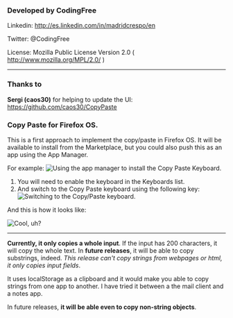### Developed by CodingFree
Linkedin: http://es.linkedin.com/in/madridcrespo/en

Twitter: @CodingFree

License: Mozilla Public License Version 2.0 ( http://www.mozilla.org/MPL/2.0/ )

***

### Thanks to
**Sergi (caos30)** for helping to update the UI: https://github.com/caos30/CopyPaste


### Copy Paste for Firefox OS.
This is a first approach to implement the copy/paste in Firefox OS. It will be available to install from the Marketplace, but you could also push this as an app using the App Manager.

For example:
![Using the app manager to install the Copy Paste Keyboard.](http://i.imgur.com/VPo913M.png)

1. You will need to enable the keyboard in the Keyboards list. 
2. And switch to the Copy Paste keyboard using the following key:
![Switching to the Copy/Paste keyboard.](http://imgur.com/ofk5gD6.png)


And this is how it looks like:

![Cool, uh?](http://imgur.com/ro2WRhH.png)


***


**Currently, it only copies a whole input**. If the input has 200 characters, it will copy the whole text. In **future releases**, it will be able to copy substrings, indeed. _This release can't copy strings from webpages or html, it only copies input fields_.

It uses localStorage as a clipboard and it would make you able to copy strings from one app to another. I have tried it between a the mail client and a notes app.

In future releases, **it will be able even to copy non-string objects**.